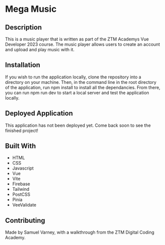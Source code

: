 # Mega Music

## Description

This is a music player that is written as part of the ZTM Academys Vue Developer 2023 course. The music player allows users to create an account and upload and play music with it. 

## Installation

If you wish to run the application locally, clone the repository into a directory on your machine. Then, in the command line in the root directory of the application, run npm install to install all the dependancies. From there, you can run npm run dev to start a local server and test the application locally.

## Deployed Application

This application has not been deployed yet. Come back soon to see the finished project!

## Built With

* HTML
* CSS
* Javascript
* Vue
* Vite
* Firebase
* Tailwind
* PostCSS
* Pinia
* VeeValidate

## Contributing

Made by Samuel Varney, with a walkthrough from the ZTM Digital Coding Academy. 

